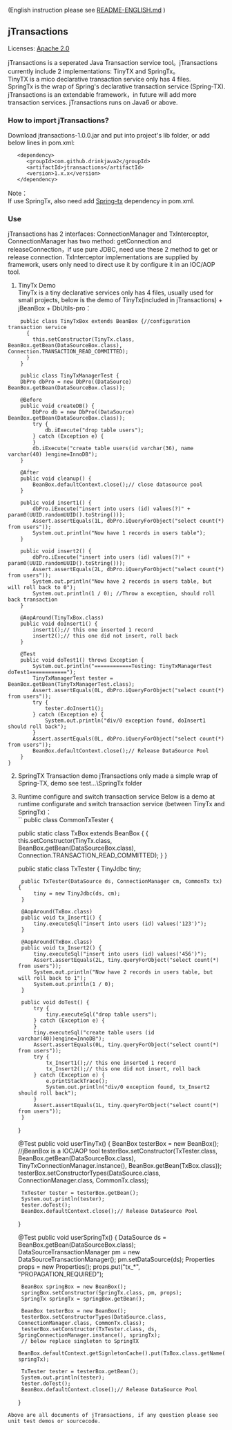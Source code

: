 (English instruction please see [README-ENGLISH.md](README-ENGLISH.md) )  
## jTransactions
Licenses: [Apache 2.0](http://www.apache.org/licenses/LICENSE-2.0) 

jTransactions is a seperated Java Transaction service tool。jTransactions currently include 2 implementations: TinyTX and SpringTx。  
TinyTX is a mico declarative transaction service only has 4 files.   
SpringTx is the wrap of Spring's declarative transaction service (Spring-TX).
jTransactions is an extendable framework，in future will add more transaction services. jTransactions runs on Java6 or above.
  
### How to import jTransactions?  
Download jtransactions-1.0.0.jar and put into project's lib folder, or add below lines in pom.xml: 
```
   <dependency>  
      <groupId>com.github.drinkjava2</groupId>  
      <artifactId>jtransactions</artifactId>  
      <version>1.x.x</version>  
   </dependency>
``` 
Note：  
If use SpringTx, also need add [Spring-tx](https://mvnrepository.com/artifact/org.springframework/spring-tx) dependency in pom.xml. 

### Use
jTransactions has 2 interfaces: ConnectionManager and TxInterceptor, ConnectionManager has two method: getConnection and releaseConnection，if use pure JDBC, need use these 2 method to get or release connection. TxInterceptor implementations are supplied by framework, users only need to direct use it by configure it in an IOC/AOP tool.
 
1. TinyTx Demo  
TinyTx is a tiny declarative services only has 4 files, usually used for small projects, below is the demo of TinyTx(included in jTransactions) + jBeanBox + DbUtils-pro：  
```
    public class TinyTxBox extends BeanBox {//configuration transaction service
	  {
		this.setConstructor(TinyTx.class, BeanBox.getBean(DataSourceBox.class), Connection.TRANSACTION_READ_COMMITTED);
	  }
    }
 
    public class TinyTxManagerTest {
	DbPro dbPro = new DbPro((DataSource) BeanBox.getBean(DataSourceBox.class));

	@Before
	public void createDB() {
		DbPro db = new DbPro((DataSource) BeanBox.getBean(DataSourceBox.class));
		try {
			db.iExecute("drop table users");
		} catch (Exception e) {
		}
		db.iExecute("create table users(id varchar(36), name varchar(40) )engine=InnoDB");
	}

	@After
	public void cleanup() {
		BeanBox.defaultContext.close();// close datasource pool
	}
 
	public void insert1() {
		dbPro.iExecute("insert into users (id) values(?)" + param0(UUID.randomUUID().toString()));
		Assert.assertEquals(1L, dbPro.iQueryForObject("select count(*) from users"));
		System.out.println("Now have 1 records in users table");
	}
 
	public void insert2() {
		dbPro.iExecute("insert into users (id) values(?)" + param0(UUID.randomUUID().toString()));
		Assert.assertEquals(2L, dbPro.iQueryForObject("select count(*) from users"));
		System.out.println("Now have 2 records in users table, but will roll back to 0");
		System.out.println(1 / 0); //Throw a exception, should roll back transaction
	}

	@AopAround(TinyTxBox.class)
	public void doInsert1() {
		insert1();// this one inserted 1 record
		insert2();// this one did not insert, roll back
	}

	@Test
	public void doTest1() throws Exception {
		System.out.println("============Testing: TinyTxManagerTest doTest1============");
		TinyTxManagerTest tester = BeanBox.getBean(TinyTxManagerTest.class);
		Assert.assertEquals(0L, dbPro.iQueryForObject("select count(*) from users"));
		try {
			tester.doInsert1();
		} catch (Exception e) {
			System.out.println("div/0 exception found, doInsert1 should roll back");
		}
		Assert.assertEquals(0L, dbPro.iQueryForObject("select count(*) from users"));
		BeanBox.defaultContext.close();// Release DataSource Pool
	}
}
```

2. SpringTX Transaction demo 
    jTransactions only made a simple wrap of Spring-TX, demo see test\...\SpringTx folder
	
3. Runtime configure and switch transaction service
    Below is a demo at runtime configurate and switch transaction service (between TinyTx and SpringTx)：  
``
public class CommonTxTester {

	public static class TxBox extends BeanBox {
		{
			this.setConstructor(TinyTx.class, BeanBox.getBean(DataSourceBox.class),
					Connection.TRANSACTION_READ_COMMITTED);
		}
	}

	public static class TxTester {
		TinyJdbc tiny;

		public TxTester(DataSource ds, ConnectionManager cm, CommonTx tx) {
			tiny = new TinyJdbc(ds, cm);
		}

		@AopAround(TxBox.class)
		public void tx_Insert1() {
			tiny.executeSql("insert into users (id) values('123')");
		}

		@AopAround(TxBox.class)
		public void tx_Insert2() {
			tiny.executeSql("insert into users (id) values('456')");
			Assert.assertEquals(2L, tiny.queryForObject("select count(*) from users"));
			System.out.println("Now have 2 records in users table, but will roll back to 1");
			System.out.println(1 / 0);
		}

		public void doTest() {
			try {
				tiny.executeSql("drop table users");
			} catch (Exception e) {
			}
			tiny.executeSql("create table users (id varchar(40))engine=InnoDB");
			Assert.assertEquals(0L, tiny.queryForObject("select count(*) from users"));
			try {
				tx_Insert1();// this one inserted 1 record
				tx_Insert2();// this one did not insert, roll back
			} catch (Exception e) {
				e.printStackTrace();
				System.out.println("div/0 exception found, tx_Insert2 should roll back");
			}
			Assert.assertEquals(1L, tiny.queryForObject("select count(*) from users"));
		}
	}

	@Test
	public void userTinyTx() {
		BeanBox testerBox = new BeanBox(); //jBeanBox is a IOC/AOP tool
		testerBox.setConstructor(TxTester.class, BeanBox.getBean(DataSourceBox.class),
				TinyTxConnectionManager.instance(), BeanBox.getBean(TxBox.class));
		testerBox.setConstructorTypes(DataSource.class, ConnectionManager.class, CommonTx.class);

		TxTester tester = testerBox.getBean();
		System.out.println(tester);
		tester.doTest();
		BeanBox.defaultContext.close();// Release DataSource Pool
	}

	@Test
	public void userSpringTx() {
		DataSource ds = BeanBox.getBean(DataSourceBox.class);
		DataSourceTransactionManager pm = new DataSourceTransactionManager();
		pm.setDataSource(ds);
		Properties props = new Properties();
		props.put("tx_*", "PROPAGATION_REQUIRED");

		BeanBox springBox = new BeanBox();
		springBox.setConstructor(SpringTx.class, pm, props);
		SpringTx springTx = springBox.getBean();

		BeanBox testerBox = new BeanBox();
		testerBox.setConstructorTypes(DataSource.class, ConnectionManager.class, CommonTx.class);
		testerBox.setConstructor(TxTester.class, ds, SpringConnectionManager.instance(), springTx);
		// below replace singleton to SpringTX
		BeanBox.defaultContext.getSignletonCache().put(TxBox.class.getName(), springTx);

		TxTester tester = testerBox.getBean();
		System.out.println(tester);
		tester.doTest();
		BeanBox.defaultContext.close();// Release DataSource Pool
	}
```	
Above are all documents of jTransactions, if any question please see unit test demos or sourcecode.
